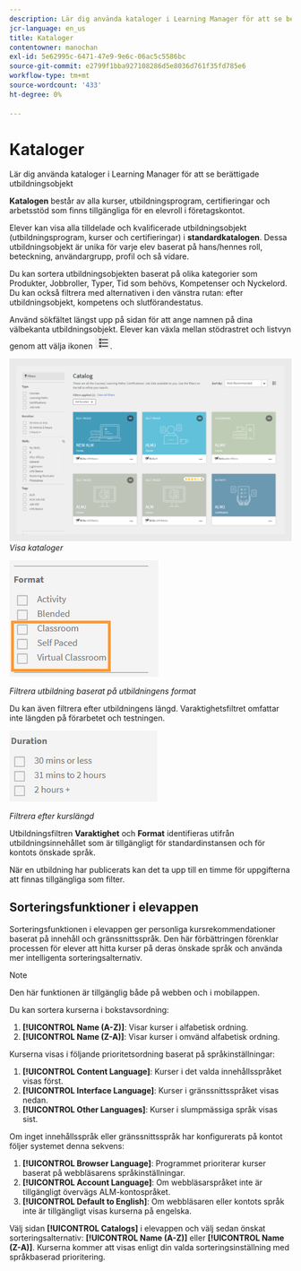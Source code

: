 ```yaml
---
description: Lär dig använda kataloger i Learning Manager för att se berättigade utbildningsobjekt
jcr-language: en_us
title: Kataloger
contentowner: manochan
exl-id: 5e62995c-6471-47e9-9e6c-06ac5c5586bc
source-git-commit: e2799f1bba927108286d5e8036d761f35fd785e6
workflow-type: tm+mt
source-wordcount: '433'
ht-degree: 0%

---
```


# Kataloger

Lär dig använda kataloger i Learning Manager för att se berättigade utbildningsobjekt

**Katalogen** består av alla kurser, utbildningsprogram, certifieringar och arbetsstöd som finns tillgängliga för en elevroll i företagskontot.

Elever kan visa alla tilldelade och kvalificerade utbildningsobjekt (utbildningsprogram, kurser och certifieringar) i **standardkatalogen**. Dessa utbildningsobjekt är unika för varje elev baserat på hans/hennes roll, beteckning, användargrupp, profil och så vidare.

Du kan sortera utbildningsobjekten baserat på olika kategorier som Produkter, Jobbroller, Typer, Tid som behövs, Kompetenser och Nyckelord. Du kan också filtrera med alternativen i den vänstra rutan: efter utbildningsobjekt, kompetens och slutförandestatus.

Använd sökfältet längst upp på sidan för att ange namnen på dina välbekanta utbildningsobjekt. Elever kan växla mellan stödrastret och listvyn genom att välja ikonen ![](assets/icon-list.png).

![](assets/catalogs.png)
*Visa kataloger*

<!--As a learner, you can  filter training based on the format of training, for example, Classroom, Self-paced, or Virtual Classroom. In addition, the learner can also filter the trainings based on Training Duration. Skill Levels filter which is already available, can now be enabled/disabled by Administrator. -->

![](assets/image014.png)

*Filtrera utbildning baserat på utbildningens format*

Du kan även filtrera efter utbildningens längd. Varaktighetsfiltret omfattar inte längden på förarbetet och testningen.

![](assets/image015.png)

*Filtrera efter kurslängd*

Utbildningsfiltren **Varaktighet** och **Format** identifieras utifrån utbildningsinnehållet som är tillgängligt för standardinstansen och för kontots önskade språk.

När en utbildning har publicerats kan det ta upp till en timme för uppgifterna att finnas tillgängliga som filter.

## Sorteringsfunktioner i elevappen

Sorteringsfunktionen i elevappen ger personliga kursrekommendationer baserat på innehåll och gränssnittsspråk.  Den här förbättringen förenklar processen för elever att hitta kurser på deras önskade språk och använda mer intelligenta sorteringsalternativ.

>[!NOTE]
>
>Den här funktionen är tillgänglig både på webben och i mobilappen.

Du kan sortera kurserna i bokstavsordning:

1. **[!UICONTROL Name (A-Z)]**: Visar kurser i alfabetisk ordning.
2. **[!UICONTROL Name (Z-A)]**: Visar kurser i omvänd alfabetisk ordning.

Kurserna visas i följande prioritetsordning baserat på språkinställningar:

1. **[!UICONTROL Content Language]**: Kurser i det valda innehållsspråket visas först.
2. **[!UICONTROL Interface Language]**: Kurser i gränssnittsspråket visas nedan.
3. **[!UICONTROL Other Languages]**: Kurser i slumpmässiga språk visas sist.

Om inget innehållsspråk eller gränssnittsspråk har konfigurerats på kontot följer systemet denna sekvens:

1. **[!UICONTROL Browser Language]**: Programmet prioriterar kurser baserat på webbläsarens språkinställningar.
2. **[!UICONTROL Account Language]**: Om webbläsarspråket inte är tillgängligt övervägs ALM-kontospråket.
3. **[!UICONTROL Default to English]**: Om webbläsaren eller kontots språk inte är tillgängligt visas kurserna på engelska.

Välj sidan **[!UICONTROL Catalogs]** i elevappen och välj sedan önskat sorteringsalternativ: **[!UICONTROL Name (A-Z)]** eller **[!UICONTROL Name (Z-A)]**. Kurserna kommer att visas enligt din valda sorteringsinställning med språkbaserad prioritering.